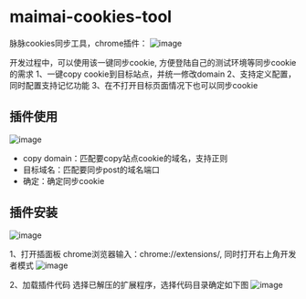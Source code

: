 # maimai-cookies-tool
脉脉cookies同步工具，chrome插件：
![image](https://user-images.githubusercontent.com/16263427/136769702-4d926c87-d5f5-429c-a9d5-670908a127f9.png)

开发过程中，可以使用该一键同步cookie, 方便登陆自己的测试环境等同步cookie的需求
1、一键copy cookie到目标站点，并统一修改domain 
2、支持定义配置，同时配置支持记忆功能
3、在不打开目标页面情况下也可以同步cookie

## 插件使用
![image](https://user-images.githubusercontent.com/16263427/136769728-17fdd010-71a5-4952-af54-1407e5d544bc.png)
- copy domain：匹配要copy站点cookie的域名，支持正则
- 目标域名：匹配要同步post的域名端口
- 确定：确定同步cookie

## 插件安装
![image](https://user-images.githubusercontent.com/16263427/136767769-9bb798fd-2e5e-42c2-80f4-069916d64afd.png)

1、打开插面板
chrome浏览器输入：chrome://extensions/,  同时打开右上角开发者模式
![image](https://user-images.githubusercontent.com/16263427/136768552-277193e1-5034-4797-8759-d50c2251a1f2.png)

2、加载插件代码
选择已解压的扩展程序，选择代码目录确定如下图
![image](https://user-images.githubusercontent.com/16263427/136768675-82f9a4fd-b7bd-48d9-9c50-2c28c1783a08.png)
